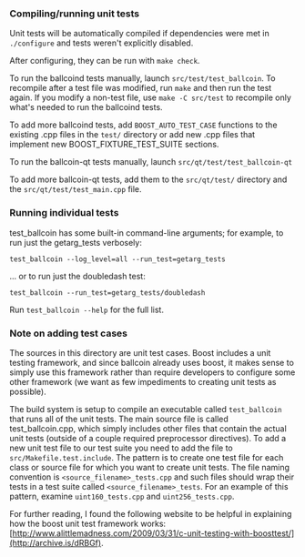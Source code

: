 ### Compiling/running unit tests

Unit tests will be automatically compiled if dependencies were met in `./configure`
and tests weren't explicitly disabled.

After configuring, they can be run with `make check`.

To run the ballcoind tests manually, launch `src/test/test_ballcoin`. To recompile
after a test file was modified, run `make` and then run the test again. If you
modify a non-test file, use `make -C src/test` to recompile only what's needed
to run the ballcoind tests.

To add more ballcoind tests, add `BOOST_AUTO_TEST_CASE` functions to the existing
.cpp files in the `test/` directory or add new .cpp files that
implement new BOOST_FIXTURE_TEST_SUITE sections.

To run the ballcoin-qt tests manually, launch `src/qt/test/test_ballcoin-qt`

To add more ballcoin-qt tests, add them to the `src/qt/test/` directory and
the `src/qt/test/test_main.cpp` file.

### Running individual tests

test_ballcoin has some built-in command-line arguments; for
example, to run just the getarg_tests verbosely:

    test_ballcoin --log_level=all --run_test=getarg_tests

... or to run just the doubledash test:

    test_ballcoin --run_test=getarg_tests/doubledash

Run `test_ballcoin --help` for the full list.

### Note on adding test cases

The sources in this directory are unit test cases.  Boost includes a
unit testing framework, and since ballcoin already uses boost, it makes
sense to simply use this framework rather than require developers to
configure some other framework (we want as few impediments to creating
unit tests as possible).

The build system is setup to compile an executable called `test_ballcoin`
that runs all of the unit tests.  The main source file is called
test_ballcoin.cpp, which simply includes other files that contain the
actual unit tests (outside of a couple required preprocessor
directives). To add a new unit test file to our test suite you need
to add the file to `src/Makefile.test.include`. The pattern is to
create one test file for each class or source file for which you want
to create unit tests.  The file naming convention is
`<source_filename>_tests.cpp` and such files should wrap their tests
in a test suite called `<source_filename>_tests`.  For an example of
this pattern, examine `uint160_tests.cpp` and `uint256_tests.cpp`.

For further reading, I found the following website to be helpful in
explaining how the boost unit test framework works:
[http://www.alittlemadness.com/2009/03/31/c-unit-testing-with-boosttest/](http://archive.is/dRBGf).
